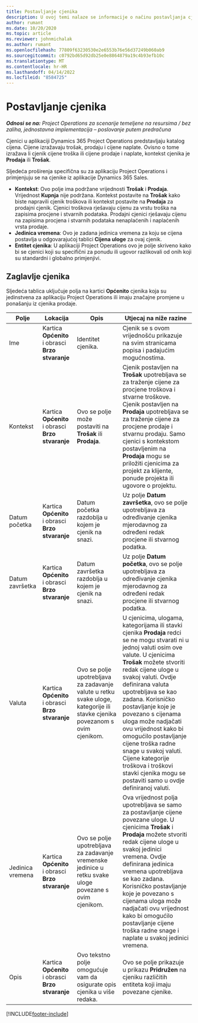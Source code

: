 ```yaml
---
title: Postavljanje cjenika
description: U ovoj temi nalaze se informacije o načinu postavljanja cjenika koštanja i prodaje.
author: rumant
ms.date: 10/20/2020
ms.topic: article
ms.reviewer: johnmichalak
ms.author: rumant
ms.openlocfilehash: 77809f63230530e2e6553b76e56d37249b060ab9
ms.sourcegitcommit: c0792bd65d92db25e0e8864879a19c4b93efb10c
ms.translationtype: MT
ms.contentlocale: hr-HR
ms.lasthandoff: 04/14/2022
ms.locfileid: "8584725"
---
```

# <a name="set-up-price-lists"></a>Postavljanje cjenika

_**Odnosi se na:** Project Operations za scenarije temeljene na resursima / bez zaliha, jednostavna implementacija – poslovanje putem predračuna_

Cjenici u aplikaciji Dynamics 365 Project Operations predstavljaju katalog cijena. Cijene izražavaju trošak, prodaju i cijene naplate. Ovisno o tome izražava li cjenik cijene troška ili cijene prodaje i naplate, kontekst cjenika je **Prodaja** ili **Trošak**.

Sljedeća proširenja specifična su za aplikaciju Project Operations i primjenjuju se na cjenike iz aplikacije Dynamics 365 Sales.

- **Kontekst**: Ovo polje ima podržane vrijednosti **Trošak** i **Prodaja**. Vrijednost **Kupnja** nije podržana. Kontekst postavite na **Trošak** kako biste napravili cjenik troškova ili kontekst postavite na **Prodaja** za prodajni cjenik. Cjenici troškova rješavaju cijenu za vrstu troška na zapisima procjene i stvarnih podataka. Prodajni cjenici rješavaju cijenu na zapisima procjena i stvarnih podataka nenaplaćenih i naplaćenih vrsta prodaje.
- **Jedinica vremena**: Ovo je zadana jedinica vremena za koju se cijena postavlja u odgovarajućoj tablici **Cijena uloge** za ovaj cjenik.
- **Entitet cjenika**: U aplikaciji Project Operations ovo je polje skriveno kako bi se cjenici koji su specifični za ponudu ili ugovor razlikovali od onih koji su standardni i globalno primjenjivi.

## <a name="price-list-header"></a>Zaglavlje cjenika

Sljedeća tablica uključuje polja na kartici **Općenito** cjenika koja su jedinstvena za aplikaciju Project Operations ili imaju značajne promjene u ponašanju iz cjenika prodaje.

| Polje | Lokacija | Opis | Utjecaj na niže razine |
| --- | --- | --- | --- |
| Ime | Kartica **Općenito** i obrasci **Brzo stvaranje** | Identitet cjenika. | Cjenik se s ovom vrijednošću prikazuje na svim stranicama popisa i padajućim mogućnostima.|
| Kontekst | Kartica **Općenito** i obrasci **Brzo stvaranje** | Ovo se polje može postaviti na **Trošak** ili **Prodaja**. | Cjenik postavljen na **Trošak** upotrebljava se za traženje cijene za procjene troškova i stvarne troškove. Cjenik postavljen na **Prodaja** upotrebljava se za traženje cijene za procjene prodaje i stvarnu prodaju. Samo cjenici s kontekstom postavljenim na **Prodaja** mogu se priložiti cjenicima za projekt za klijente, ponude projekta ili ugovore o projektu. |
| Datum početka | Kartica **Općenito** i obrasci **Brzo stvaranje** | Datum početka razdoblja u kojem je cjenik na snazi. | Uz polje **Datum završetka**, ovo se polje upotrebljava za određivanje cjenika mjerodavnog za određeni redak procjene ili stvarnog podatka. |
| Datum završetka | Kartica **Općenito** i obrasci **Brzo stvaranje** | Datum završetka razdoblja u kojem je cjenik na snazi. | Uz polje **Datum početka**, ovo se polje upotrebljava za određivanje cjenika mjerodavnog za određeni redak procjene ili stvarnog podatka. |
| Valuta | Kartica **Općenito** i obrasci **Brzo stvaranje** | Ovo se polje upotrebljava za zadavanje valute u retku svake uloge, kategorije ili stavke cjenika povezanom s ovim cjenikom. | U cjenicima, ulogama, kategorijama ili stavki cjenika **Prodaja** redci se ne mogu stvarati ni u jednoj valuti osim ove valute. U cjenicima **Trošak** možete stvoriti redak cijene uloge u svakoj valuti. Ovdje definirana valuta upotrebljava se kao zadana. Korisničko postavljanje koje je povezano s cijenama uloga može nadjačati ovu vrijednost kako bi omogućilo postavljanje cijene troška radne snage u svakoj valuti. Cijene kategorije troškova i troškovi stavki cjenika mogu se postaviti samo u ovdje definiranoj valuti. |
| Jedinica vremena | Kartica **Općenito** i obrasci **Brzo stvaranje** | Ovo se polje upotrebljava za zadavanje vremenske jedinice u retku svake uloge povezane s ovim cjenikom. | Ova vrijednost polja upotrebljava se samo za postavljanje cijene povezane uloge. U cjenicima **Trošak** i **Prodaja** možete stvoriti redak cijene uloge u svakoj jedinici vremena. Ovdje definirana jedinica vremena upotrebljava se kao zadana. Korisničko postavljanje koje je povezano s cijenama uloga može nadjačati ovu vrijednost kako bi omogućilo postavljanje cijene troška radne snage i naplate u svakoj jedinici vremena. |
| Opis | Kartica **Općenito** i obrasci **Brzo stvaranje** | Ovo tekstno polje omogućuje vam da osigurate opis cjenika u više redaka. | Ovo se polje prikazuje u prikazu **Pridružen** na cjeniku različitih entiteta koji imaju povezane cjenike. |


[!INCLUDE[footer-include](../includes/footer-banner.md)]